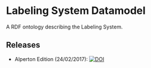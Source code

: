 # Labeling System Datamodel

A RDF ontology describing the Labeling System.

## Releases

* Alperton Edition (24/02/2017): [![DOI](https://zenodo.org/badge/DOI/10.5281/zenodo.322257.svg)](https://doi.org/10.5281/zenodo.322257)
